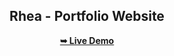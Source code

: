 <div align="center">
  <h2 align="center">Rhea - Portfolio Website</h2>

  <a href="https://rk-analyst.github.io/rhea-portfolio/"><strong>➥ Live Demo</strong></a>

</div>
